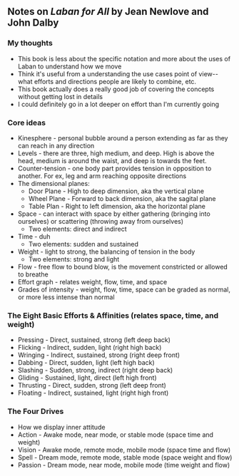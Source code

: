 ## Notes on _Laban for All_ by Jean Newlove and John Dalby 

### My thoughts
* This book is less about the specific notation and more about the uses of Laban to understand how we move
* Think it's useful from a understanding the use cases point of view--what efforts and directions people are likely to combine, etc.
* This book actually does a really good job of covering the concepts without getting lost in details
* I could definitely go in a lot deeper on effort than I'm currently going

### Core ideas
* Kinesphere - personal bubble around a person extending as far as they can reach in any direction 
* Levels - there are three, high medium, and deep. High is above the head, medium is around the waist, and deep is towards the feet.
* Counter-tension - one body part provides tension in opposition to another. For ex, leg and arm reaching opposite directions
* The dimensional planes:
    * Door Plane - High to deep dimension, aka the vertical plane
    * Wheel Plane - Forward to back dimension, aka the sagital plane
    * Table Plan - Right to left dimension, aka the horizontal plane
* Space - can interact with space by either gathering (bringing into ourselves) or scattering (throwing away from ourselves)
    * Two elements: direct and indirect
* Time - duh   
    * Two elements: sudden and sustained
* Weight - light to strong, the balancing of tension in the body
    * Two elements: strong and light
* Flow - free flow to bound blow, is the movement constricted or allowed to breathe
* Effort graph - relates weight, flow, time, and space
* Grades of intensity - weight, flow, time, space can be graded as normal, or more less intense than normal

### The Eight Basic Efforts & Affinities (relates space, time, and weight)
* Pressing - Direct, sustained, strong (left deep back)
* Flicking - Indirect, sudden, light (right high back)
* Wringing - Indirect, sustained, strong (right deep front)
* Dabbing - Direct, sudden, light (left high back)
* Slashing - Sudden, strong, indirect (right deep back)
* Gliding - Sustained, light, direct (left high front)
* Thrusting - Direct, sudden, strong (left deep front)
* Floating - Indirect, sustained, light (right high front)

### The Four Drives
* How we display inner attitude
* Action - Awake mode, near mode, or stable mode (space time and weight)
* Vision - Awake mode, remote mode, mobile mode (space time and flow)
* Spell - Dream mode, remote mode, stable mode (space weight and flow)
* Passion - Dream mode, near mode, mobile mode (time weight and flow)



